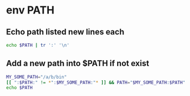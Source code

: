 # env PATH

## Echo path listed new lines each

```sh
echo $PATH | tr ':' '\n'
```

## Add a new path into $PATH if not exist

```sh
MY_SOME_PATH="/a/b/bin"
[[ ":$PATH:" != *":$MY_SOME_PATH:"* ]] && PATH="$MY_SOME_PATH:$PATH"
echo $PATH
```
